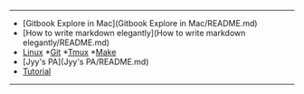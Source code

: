 


----
* [Gitbook Explore in Mac](Gitbook Explore in Mac/README.md)
    <!-- * [简单使用](Gitbook Explore in Mac/README.md#简单使用)
    * [入门进阶](Gitbook Explore in Mac/README.md#入门进阶)
    * [深入探索](Gitbook Explore in Mac/README.md#深入探索) -->
* [How to write markdown elegantly](How to write markdown elegantly/README.md)
* [Linux](Linux/README.md)
    *[Git](Linux/Git/README.md)
    *[Tmux](Linux/Tmux/README.md)
    *[Make](Linux/Make/README.md)
* [Jyy's PA](Jyy's PA/README.md)
* [Tutorial](Tutorial/README.md)
----

